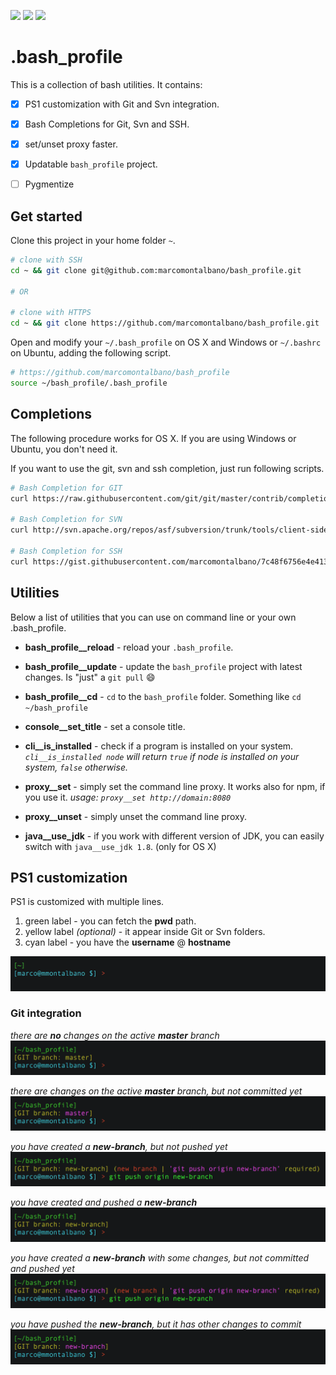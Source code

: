 ![](https://img.shields.io/badge/available_for-osx-green.svg?style=flat-square)
![](https://img.shields.io/badge/available_for-ubuntu-green.svg?style=flat-square)
![](https://img.shields.io/badge/available_for-windows-green.svg?style=flat-square)

# .bash_profile

This is a collection of bash utilities. It contains:

- [x] PS1 customization with Git and Svn integration.
- [x] Bash Completions for Git, Svn and SSH.
- [x] set/unset proxy faster.
- [x] Updatable `bash_profile` project.
- [ ] Pygmentize


## Get started

Clone this project in your home folder `~`.

```sh
# clone with SSH
cd ~ && git clone git@github.com:marcomontalbano/bash_profile.git

# OR

# clone with HTTPS
cd ~ && git clone https://github.com/marcomontalbano/bash_profile.git
```

Open and modify your `~/.bash_profile` on OS X and Windows or `~/.bashrc` on Ubuntu, adding the following script.

```sh
# https://github.com/marcomontalbano/bash_profile
source ~/bash_profile/.bash_profile
```


## Completions

The following procedure works for OS X. If you are using Windows or Ubuntu, you don't need it. 

If you want to use the git, svn and ssh completion, just run following scripts.

```sh
# Bash Completion for GIT
curl https://raw.githubusercontent.com/git/git/master/contrib/completion/git-completion.bash -o ~/bash_profile/.bash_completion_git

# Bash Completion for SVN
curl http://svn.apache.org/repos/asf/subversion/trunk/tools/client-side/bash_completion -o ~/bash_profile/.bash_completion_svn

# Bash Completion for SSH
curl https://gist.githubusercontent.com/marcomontalbano/7c48f6756e4e4133c30fdb8e1fff3100/raw -o ~/bash_profile/.bash_completion_ssh
```


## Utilities

Below a list of utilities that you can use on command line or your own .bash_profile.

- **bash_profile__reload** - reload your `.bash_profile`.

- **bash_profile__update** - update the `bash_profile` project with latest changes. Is "just" a `git pull` :smile:

- **bash_profile__cd** - `cd` to the `bash_profile` folder. Something like `cd ~/bash_profile`

- **console__set_title** - set a console title.

- **cli__is_installed** - check if a program is installed on your system. *`cli__is_installed node` will return `true` if node is installed on your system, `false` otherwise.*

- **proxy__set** - simply set the command line proxy. It works also for npm, if you use it. *usage: `proxy__set http://domain:8080`*

- **proxy__unset** - simply unset the command line proxy.

- **java__use_jdk** - if you work with different version of JDK, you can easily switch with `java__use_jdk 1.8`. (only for OS X)


## PS1 customization

PS1 is customized with multiple lines.

1. green label - you can fetch the **pwd** path.
1. yellow label _(optional)_ - it appear inside Git or Svn folders.
1. cyan label - you have the **username** @ **hostname**

![](images/PS1.png)


### Git integration

_there are **no** changes on the active **master** branch_
![](images/git--no-changes.png)

_there are changes on the active **master** branch, but not committed yet_
![](images/git--with-changes.png)

_you have created a **new-branch**, but not pushed yet_
![](images/git--new-branch-no-changes--text.png)

_you have created and pushed a **new-branch**_
![](images/git--new-branch-no-changes-pushed.png)

_you have created a **new-branch** with some changes, but not committed and pushed yet_
![](images/git--new-branch-with-changes--text.png)

_you have pushed the **new-branch**, but it has other changes to commit_
![](images/git--new-branch-with-changes-pushed.png)
